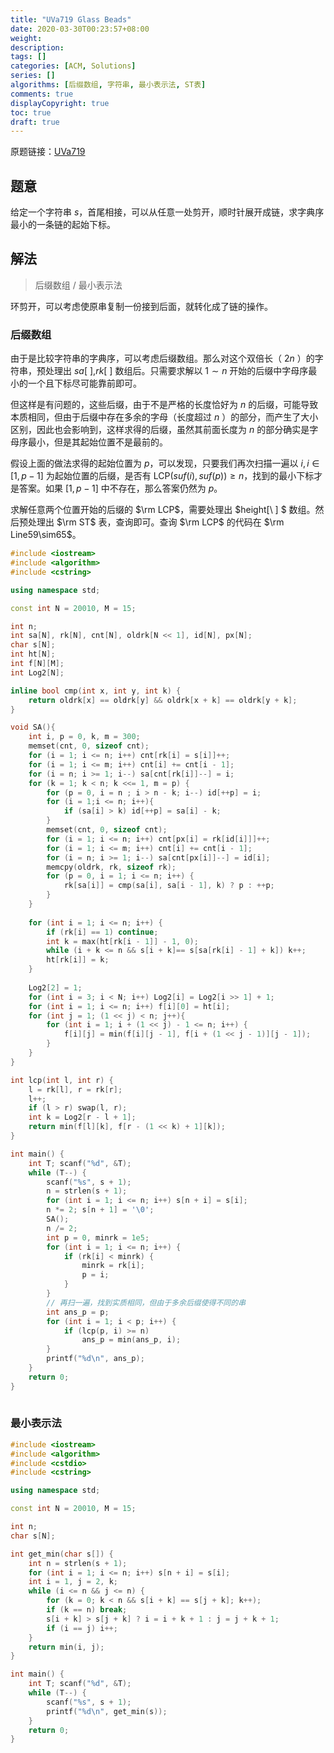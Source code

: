 ```yaml
---
title: "UVa719 Glass Beads"
date: 2020-03-30T00:23:57+08:00
weight: 
description:
tags: []
categories: [ACM, Solutions]
series: []
algorithms: [后缀数组, 字符串, 最小表示法, ST表]
comments: true
displayCopyright: true
toc: true
draft: true
---
```


原题链接：[UVa719](https://onlinejudge.org/index.php?option=com_onlinejudge&Itemid=8&page=show_problem&problem=660)

<!--more-->

## 题意

给定一个字符串 $s$，首尾相接，可以从任意一处剪开，顺时针展开成链，求字典序最小的一条链的起始下标。


## 解法

> 后缀数组 / 最小表示法

环剪开，可以考虑使原串复制一份接到后面，就转化成了链的操作。

### 后缀数组

由于是比较字符串的字典序，可以考虑后缀数组。那么对这个双倍长（ $2n$ ）的字符串，预处理出 $sa[\ ]$,$rk[\ ]$ 数组后。只需要求解以 $1\sim n$ 开始的后缀中字母序最小的一个且下标尽可能靠前即可。

但这样是有问题的，这些后缀，由于不是严格的长度恰好为 $n$ 的后缀，可能导致本质相同，但由于后缀中存在多余的字母（长度超过 $n$ ）的部分，而产生了大小区别，因此也会影响到，这样求得的后缀，虽然其前面长度为 $n$ 的部分确实是字母序最小，但是其起始位置不是最前的。

假设上面的做法求得的起始位置为 $p$，可以发现，只要我们再次扫描一遍以 $i,i \in [1,p-1]$ 为起始位置的后缀，是否有 $\mathrm{LCP}(suf(i),suf(p)) \ge n$，找到的最小下标才是答案。如果 $[1,p-1]$ 中不存在，那么答案仍然为 $p$。

求解任意两个位置开始的后缀的 $\rm LCP$，需要处理出 $height[\ ] $ 数组。然后预处理出 $\rm ST$ 表，查询即可。查询 $\rm LCP$ 的代码在 $\rm Line59\sim65$。

```cpp
#include <iostream>
#include <algorithm>
#include <cstring>

using namespace std;

const int N = 20010, M = 15;

int n;
int sa[N], rk[N], cnt[N], oldrk[N << 1], id[N], px[N];
char s[N];
int ht[N];
int f[N][M];
int Log2[N];

inline bool cmp(int x, int y, int k) {
	return oldrk[x] == oldrk[y] && oldrk[x + k] == oldrk[y + k];
}

void SA(){
	int i, p = 0, k, m = 300;
	memset(cnt, 0, sizeof cnt);
	for (i = 1; i <= n; i++) cnt[rk[i] = s[i]]++;
	for (i = 1; i <= m; i++) cnt[i] += cnt[i - 1];
	for (i = n; i >= 1; i--) sa[cnt[rk[i]]--] = i;
	for (k = 1; k < n; k <<= 1, m = p) { 
		for (p = 0, i = n ; i > n - k; i--) id[++p] = i;
		for (i = 1;i <= n; i++){
			if (sa[i] > k) id[++p] = sa[i] - k;
		}
		memset(cnt, 0, sizeof cnt);
		for (i = 1; i <= n; i++) cnt[px[i] = rk[id[i]]]++;
		for (i = 1; i <= m; i++) cnt[i] += cnt[i - 1];
		for (i = n; i >= 1; i--) sa[cnt[px[i]]--] = id[i];
		memcpy(oldrk, rk, sizeof rk);
		for (p = 0, i = 1; i <= n; i++) {
			rk[sa[i]] = cmp(sa[i], sa[i - 1], k) ? p : ++p;
		}
	}
    
	for (int i = 1; i <= n; i++) {
		if (rk[i] == 1) continue;
		int k = max(ht[rk[i - 1]] - 1, 0);
		while (i + k <= n && s[i + k]== s[sa[rk[i] - 1] + k]) k++;
		ht[rk[i]] = k;
	}
    
    Log2[2] = 1;
    for (int i = 3; i < N; i++) Log2[i] = Log2[i >> 1] + 1;
    for (int i = 1; i <= n; i++) f[i][0] = ht[i];
    for (int j = 1; (1 << j) < n; j++){
    	for (int i = 1; i + (1 << j) - 1 <= n; i++) {
       		f[i][j] = min(f[i][j - 1], f[i + (1 << j - 1)][j - 1]);
    	}
   	}
}

int lcp(int l, int r) {
	l = rk[l], r = rk[r];
	l++;
	if (l > r) swap(l, r);
	int k = Log2[r - l + 1];
    return min(f[l][k], f[r - (1 << k) + 1][k]);
}

int main() {
	int T; scanf("%d", &T);
	while (T--) {
		scanf("%s", s + 1);
		n = strlen(s + 1);
		for (int i = 1; i <= n; i++) s[n + i] = s[i];
		n *= 2; s[n + 1] = '\0';
		SA();
		n /= 2;
		int p = 0, minrk = 1e5;
		for (int i = 1; i <= n; i++) {
			if (rk[i] < minrk) {
				minrk = rk[i];
				p = i;
			}
		}
		// 再扫一遍，找到实质相同，但由于多余后缀使得不同的串
		int ans_p = p;
		for (int i = 1; i < p; i++) {
			if (lcp(p, i) >= n)
				ans_p = min(ans_p, i);
		}
		printf("%d\n", ans_p);
	}
	return 0;
}
 
```

### 最小表示法

```cpp
#include <iostream>
#include <algorithm>
#include <cstdio>
#include <cstring>

using namespace std;

const int N = 20010, M = 15;

int n;
char s[N];

int get_min(char s[]) {
    int n = strlen(s + 1);
    for (int i = 1; i <= n; i++) s[n + i] = s[i];
    int i = 1, j = 2, k;
    while (i <= n && j <= n) {
        for (k = 0; k < n && s[i + k] == s[j + k]; k++);
        if (k == n) break;
        s[i + k] > s[j + k] ? i = i + k + 1 : j = j + k + 1;
        if (i == j) i++;
    }
    return min(i, j);
}

int main() {
	int T; scanf("%d", &T);
	while (T--) {
		scanf("%s", s + 1);
		printf("%d\n", get_min(s));
	}
	return 0;
}
```



